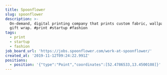 ```yaml
---
title: Spoonflower
slug: spoonflower
description: >-
  On-demand, digital printing company that prints custom fabric, wallpaper, and
  gift wrap. #print #startup #fashion
tags:
  - print
  - startup
  - fashion
job_board_url: 'https://jobs.spoonflower.com/work-at-spoonflower/'
created_at: '2019-11-12T09:24:22.991Z'
positions:
  - position: '{"type":"Point","coordinates":[52.4786533,13.4500108]}'
---
```


